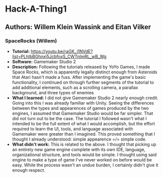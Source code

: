 # Hack-A-Thing1

## Authors: Willem Klein Wassink and Eitan Vilker

### SpaceRocks (Willem)
* **Tutorial:** https://youtu.be/raGK_j1NVdE?list=PLhIbBGhnxj5JcbfoxS_CWTnImRL_wB_Wg
* **Software:** Gamemaker Studio 2
* **Description:** Following the tutorials released by YoYo Games, I made Space Rocks, which is apparently legally distinct enough from Asteroids that Atari hasn't made a fuss. After implementing the game's basic functionality, I continued on through further segments of the tutorial to add additional elements, such as a scrolling camera, a parallax background, and three types of enemies
* **What I learned:** I did not give Gamemaker Studio 2 nearly enough credit. Going into this I was already familiar with Unity. Seeing the differences between the types and appearences of games produced by the two engines, I assumed that Gamemaker Studio would be far simpler. That did not turn out to be the case. The tutorial I followed wasn't what I intended to be the full extent of what I would accomplish, but the effort required to learn the UI, tools, and language associated with Gamemaker were greater than I imagined. This proved something that I thought I already understood: simple appearence =/= simple code.
* **What didn't work:** This is related to the above. I thought that picking up an entirely new game engine complete with its own IDE, language, organizational structure, and tools would be simple. I thought using said engine to make a type of game I've never worked on before would be easy. While the process wasn't an undue burden, I certainly didn't give it enough respect.